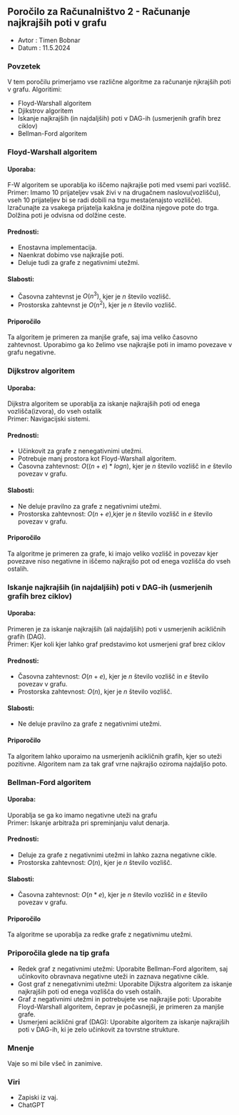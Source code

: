 ## Poročilo za Računalništvo 2 - Računanje najkrajših poti v grafu
* Avtor : Timen Bobnar 
* Datum : 11.5.2024

### Povzetek

V tem poročilu primerjamo vse različne algoritme za računanje njkrajših poti v grafu.
Algoritimi:
* Floyd-Warshall algoritem
* Djikstrov algoritem
* Iskanje najkrajših (in najdaljših) poti v DAG-ih (usmerjenih grafih brez ciklov)
* Bellman-Ford algoritem

### Floyd-Warshall algoritem
#### Uporaba: 
F-W algoritem se uporablja ko iščemo najkrajše poti med vsemi pari vozlišč.\
Primer: Imamo 10 prijateljev vsak živi v na drugačnem naslovu(vozlišču), vseh 10 prijateljev bi se radi dobili na trgu mesta(enajsto vozlišče). Izračunajte za vsakega prijatelja kakšna je dolžina njegove pote do trga. Dolžina poti je odvisna od dolžine ceste.

#### Prednosti:
* Enostavna implementacija.
* Naenkrat dobimo vse najkrajše poti.
* Deluje tudi za grafe z negativnimi utežmi.

#### Slabosti:
* Časovna zahtevnst je $O(n^3)$, kjer je $n$ število vozlišč.
* Prostorska zahtevnst je $O(n^2)$, kjer je $n$ število vozlišč.

#### Priporočilo
Ta algoritem je primeren za manjše grafe, saj ima veliko časovno zahtevnost. Uporabimo ga ko želimo vse najkrajše poti in imamo povezave v grafu negativne.

### Dijkstrov algoritem
#### Uporaba: 
Dijkstra algoritem se uporablja za iskanje najkrajših poti od enega vozlišča(izvora), do vseh ostalik\
Primer: Navigacijski sistemi. 

#### Prednosti:
* Učinkovit za grafe z nenegativnimi utežmi.
* Potrebuje manj prostora kot Floyd-Warshall algoritem.
* Časovna zahtevnost: $O((n + e) * log n)$, kjer je $n$ število vozlišč in $e$ število povezav v grafu.

#### Slabosti:
* Ne deluje pravilno za grafe z negativnimi utežmi.
* Prostorska zahtevnost: $O(n + e)$,kjer je $n$ število vozlišč in $e$ število povezav v grafu.

#### Priporočilo
Ta algoritme je primeren za grafe, ki imajo veliko vozlišč in povezav kjer povezave niso negativne in iščemo najkrajšo pot od enega vozlišča do vseh ostalih.

### Iskanje najkrajših (in najdaljših) poti v DAG-ih (usmerjenih grafih brez ciklov)
#### Uporaba: 
Primeren je za iskanje najkrajših (ali najdaljših) poti v usmerjenih acikličnih grafih (DAG).\
Primer: Kjer koli kjer lahko graf predstavimo kot usmerjeni graf brez ciklov

#### Prednosti:
* Časovna zahtevnost: $O(n + e)$, kjer je $n$ število vozlišč in $e$ število povezav v grafu.
* Prostorska zahtevnost: $O(n)$, kjer je $n$ število vozlišč.

#### Slabosti:
* Ne deluje pravilno za grafe z negativnimi utežmi.

#### Priporočilo
Ta algoritem lahko uporaimo na usmerjenih acikličnih grafih, kjer so uteži pozitivne. Algoritem nam za tak graf vrne najkrajšo oziroma najdaljšo poto.

### Bellman-Ford algoritem
#### Uporaba: 
Uporablja se ga ko imamo negativne uteži na grafu\
Primer: Iskanje arbitraža pri spreminjanju valut denarja.

#### Prednosti:
* Deluje za grafe z negativnimi utežmi in lahko zazna negativne cikle.
* Prostorska zahtevnost: $O(n)$, kjer je $n$ število vozlišč.

#### Slabosti:
* Časovna zahtevnost: $O(n * e)$, kjer je $n$ število vozlišč in $e$ število povezav v grafu.

#### Priporočilo
Ta algoritme se uporablja za redke grafe z negativnimu utežmi.

### Priporočila glede na tip grafa
* Redek graf z negativnimi utežmi: Uporabite Bellman-Ford algoritem, saj učinkovito obravnava negativne uteži in zaznava negativne cikle.
* Gost graf z nenegativnimi utežmi: Uporabite Dijkstra algoritem za iskanje najkrajših poti od enega vozlišča do vseh ostalih.
* Graf z negativnimi utežmi in potrebujete vse najkrajše poti: Uporabite Floyd-Warshall algoritem, čeprav je počasnejši, je primeren za manjše grafe.
* Usmerjeni aciklični graf (DAG): Uporabite algoritem za iskanje najkrajših poti v DAG-ih, ki je zelo učinkovit za tovrstne strukture.

### Mnenje
Vaje so mi bile všeč in zanimive.

### Viri
* Zapiski iz vaj.
* ChatGPT